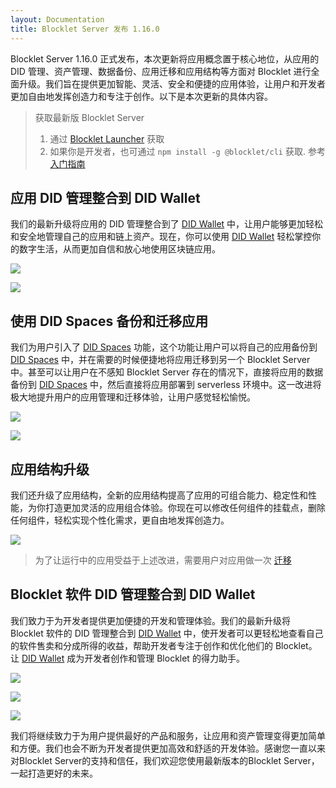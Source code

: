 ```yaml
---
layout: Documentation
title: Blocklet Server 发布 1.16.0
---
```


Blocklet Server 1.16.0 正式发布，本次更新将应用概念置于核心地位，从应用的 DID 管理、资产管理、数据备份、应用迁移和应用结构等方面对 Blocklet 进行全面升级。我们旨在提供更加智能、灵活、安全和便捷的应用体验，让用户和开发者更加自由地发挥创造力和专注于创作。以下是本次更新的具体内容。

> 获取最新版 Blocklet Server
> 1. 通过 [Blocklet Launcher](https://launcher.arcblock.io/) 获取
> 1. 如果你是开发者，也可通过 `npm install -g @blocklet/cli` 获取. 参考 [入门指南](https://developer.blocklet.io/docs/zh/quick-start)

## 应用 DID 管理整合到 DID Wallet

我们的最新升级将应用的 DID 管理整合到了 [DID Wallet](https://www.didwallet.io/) 中，让用户能够更加轻松和安全地管理自己的应用和链上资产。现在，你可以使用 [DID Wallet](https://www.didwallet.io/) 轻松掌控你的数字生活，从而更加自信和放心地使用区块链应用。

![](./images/1.png)

![](./images/2.png)


## 使用 DID Spaces 备份和迁移应用

我们为用户引入了 [DID Spaces](https://www.didspaces.com/) 功能，这个功能让用户可以将自己的应用备份到 [DID Spaces](https://www.didspaces.com/) 中，并在需要的时候便捷地将应用迁移到另一个 Blocklet Server 中。甚至可以让用户在不感知 Blocklet Server 存在的情况下，直接将应用的数据备份到 [DID Spaces](https://www.didspaces.com/) 中，然后直接将应用部署到 serverless 环境中。这一改进将极大地提升用户的应用管理和迁移体验，让用户感觉轻松愉悦。


![](./images/3.png)

![](./images/4.png)


## 应用结构升级

我们还升级了应用结构，全新的应用结构提高了应用的可组合能力、稳定性和性能，为你打造更加灵活的应用组合体验。你现在可以修改任何组件的挂载点，删除任何组件，轻松实现个性化需求，更自由地发挥创造力。

![](./images/5.png)

> 为了让运行中的应用受益于上述改进，需要用户对应用做一次 [迁移](https://www.arcblock.io/blog/zh/post/2023/04/04/migrate-blocklet-guide)


## Blocklet 软件 DID 管理整合到 DID Wallet

我们致力于为开发者提供更加便捷的开发和管理体验。我们的最新升级将 Blocklet 软件的 DID 管理整合到 [DID Wallet](https://www.didwallet.io/) 中，使开发者可以更轻松地查看自己的软件售卖和分成所得的收益，帮助开发者专注于创作和优化他们的 Blocklet。让 [DID Wallet](https://www.didwallet.io/) 成为开发者创作和管理 Blocklet 的得力助手。

![](./images/6.png)

![](./images/7.png)

![](./images/8.png)

我们将继续致力于为用户提供最好的产品和服务，让应用和资产管理变得更加简单和方便。我们也会不断为开发者提供更加高效和舒适的开发体验。感谢您一直以来对Blocklet Server的支持和信任，我们欢迎您使用最新版本的Blocklet Server，一起打造更好的未来。